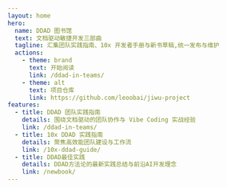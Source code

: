 ```yaml
---
layout: home
hero:
  name: DDAD 图书馆
  text: 文档驱动敏捷开发三部曲
  tagline: 汇集团队实践指南、10x 开发者手册与新书草稿,统一发布与维护
  actions:
    - theme: brand
      text: 开始阅读
      link: /ddad-in-teams/
    - theme: alt
      text: 项目仓库
      link: https://github.com/leoobai/jiwu-project
features:
  - title: DDAD 团队实践指南
    details: 围绕文档驱动的团队协作与 Vibe Coding 实战经验
    link: /ddad-in-teams/
  - title: 10x DDAD 实践指南
    details: 聚焦高效能团队建设与工作流
    link: /10x-ddad-guide/
  - title: DDAD最佳实践
    details: DDAD方法论的最新实践总结与前沿AI开发理念
    link: /newbook/
---
```

